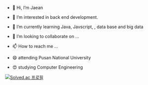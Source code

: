 - 👋 Hi, I’m Jaean
- 👀 I’m interested in back end development.
- 🌱 I’m currently learning Java, Javscript, , data base and big data
- 💞️ I’m looking to collaborate on ...
- 📫 How to reach me ...

- 😄 attending Pusan National University
- 😍 studying Computer Engineering


[![Solved.ac
프로필](http://mazassumnida.wtf/api/v2/generate_badge?boj=jaean1999)](https://solved.ac/jaean1999)

<!---
JaeanHan/JaeanHan is a ✨ special ✨ repository because its `README.md` (this file) appears on your GitHub profile.
You can click the Preview link to take a look at your changes.
--->
